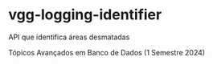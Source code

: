 # vgg-logging-identifier
API que identifica áreas desmatadas

Tópicos Avançados em Banco de Dados (1 Semestre 2024)
